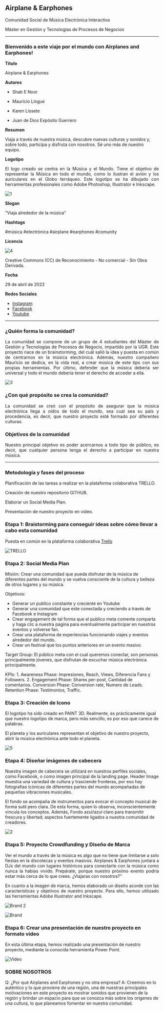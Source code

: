 ## Airplane & Earphones

Comunidad Social de Música Electrónica Interactiva

Máster en Gestión y Tecnologías de Procesos de Negocios

----

### Bienvenido a este viaje por el mundo con Airplanes and Earphones!



**Titulo** 

Airplane & Earphones


**Autores**

* Shab E Noor 

* Mauricio Lingue

* Karen Lissete

* Juan de Dios Expósito Guerrero


**Resumen** 

Viaja a través de nuestra música, descubre nuevas culturas y sonidos y, sobre todo, participa y disfruta con nosotros. Sé uno más de nuestro equipo.


**Logotipo** 

<p align = "justify">El logo creado se centra en la Música y el Mundo. Tiene el objetivo de representar la Música en todo el mundo, como lo ilustran el avión y los auriculares en el Globo terráqueo. Este logotipo se ha dibujado con herramientas profesionales como Adobe Photoshop, Illustrator e Inkscape.</p>

![1](https://user-images.githubusercontent.com/104380090/165584243-514de346-ddf6-4b92-b32b-3d7a09a18ccd.jpeg)


**Slogan**

"Viaja alrededor de la música"


**Hashtags** 

#música #electrónica #airplane #earphones #comunity


**Licencia**

![4](https://user-images.githubusercontent.com/104380090/165135836-a29b6801-a0a0-4d1b-91ba-c255546e276a.jpeg)

Creative Commons (CC) de Reconocimiento - No comercial - Sin Obra Derivada. 


**Fecha**

29 de abril de 2022


**Redes Sociales** 

* [Instagram](https://www.instagram.com/)
* [Facebook](https://www.facebook.com/) 
* [Youtube](https://www.youtube.com/) 
 

--- 

### ¿Quién forma la comunidad?

<p align = "justify">La comunidad se compone de un grupo de 4 estudiantes del Máster de Gestión y Tecnologías de Procesos de Negocio, impartido por la UGR. Este proyecto nace de un brainstorming, del cuál salió la idea y puesta en común de centrarnos en la música electrónica. Además, nuestro compañero Mauricio se dedica, en la vida real, a crear música de este tipo con sus propias herramientas. Por último, defender que la música debería ser universal y todo el mundo debería tener el derecho de acceder a ella.</p>


![3](https://user-images.githubusercontent.com/104380090/165135842-c95ffd5a-697b-43a0-bf3b-b9a21b798340.jpeg)


### ¿Con qué propósito se crea la comunidad?

<p align = "justify">La comunidad se creó con el propósito de asegurar que la música electrónica llega a oídos de todo el mundo, sea cual sea su país y procedencia, es decir, que nuestro proyecto esté formado por diferentes culturas.</p>


### Objetivos de la comunidad

<p align = "justify">Nuestro principal objetivo es poder acercarnos a todo tipo de público, es decir, que cualquier persona tenga el derecho a participar en nuestra música.</p>

--- 

### Metodología y fases del proceso

Planificación de las tareas a realizar en la plataforma colaborativa TRELLO.

Creación de nuestro repositorio GITHUB.

Elaborar un Social Media Plan.

Presentación de nuestro proyecto en vídeo.


### Etapa 1: Braistorming para conseguir ideas sobre cómo llevar a cabo esta comunidad 

Puesta en común en la plataforma colaborativa [Trello](https://trello.com/b/IptZV4Mf/72h-project)

![TRELLO](https://user-images.githubusercontent.com/104380090/165781940-722cce6f-a81e-4ef0-a6e3-b4a7f5cb39df.png)


### Etapa 2: Social Media Plan

Misión: Crear una comunidad que pueda disfrutar de la música de diferentes partes del mundo y se vuelva consciente de la cultura y belleza de otros lugares y su música.

Objetivos:
-	Generar un publico constante y creciente en Youtube
-	Generar una comunidad que este conectada y creciendo a través de Facebook e Instagram
-	Crear engagement de tal forma que el publico meta comente comparta y haga clic a nuestra pagina para eventualmente participar en nuestros eventos y volverse fan.
-	Crear una plataforma de experiencias funcionando viajes y eventos alrededor del mundo.
-	Crear un festival que los puntos anteriores en un evento masivo.

Target Group: El público meta con el cual queremos conectar, son personas principalmente jóvenes, que disfrutan de escuchar música electrónica principalmente.

KPIs: 1. Awareness Phase: Impresiones, Reach, Views, Diferencia Fans y Followers.  2. Engagement Phase: Shares per-post, Cantidad de comentarios. Conversion Phase: Conversion rate, Numero de Leads. Retention Phase: Testimonios, Traffic.


### Etapa 3: Creación de Icono

El logotipo ha sido creado en PAINT 3D. Realmente, es prácticamente igual que nuestro logotipo de marca, pero más sencillo, es por eso que carece de palabras.

El planeta y los auriculares representan el objetivo de nuestro proyecto, abrir la música electrónica ante todo el planeta.

![5](https://user-images.githubusercontent.com/104380090/165584245-ed0ff32b-b9e6-463d-8bc8-881d259a8b3f.jpeg)


### Etapa 4: Diseñar imágenes de cabecera

Nuestra imagen de cabecera se utilizará en nuestros perfiles sociales, como Facebook, o como imagen principal de la landing page.
Header Image muestra una variedad de cultura y trasciende fronteras, por eso hay fotografías icónicas de diferentes partes del mundo acompañadas de pequeñas vibraciones musicales.

El fondo se acompaña de instrumentos para evocar el concepto musical de forma sutil pero clara. De esta forma, quien lo observa, inconscientemente vincula los conceptos. Además, Fondo azul/azul claro para transmitir frescura y libertad; aspectos fuertemente ligados a nuestra comunidad de creadores.

![2](https://user-images.githubusercontent.com/104380090/165135843-e906be27-2564-4ee5-8a91-28223e39340e.jpeg)


### Etapa 5: Proyecto Crowdfunding y Diseño de Marca

<p align = "justify">Ver el mundo a través de la música es algo que no tiene que limitarse a solo fiestas en la discotecas y eventos masivos.  
Airplanes & Earphones juntara a DJs del mundo con lugares históricos para conectarte con la música como nunca la habías vivido. Prepárate, porque nuestro próximo evento podría estar más cerca de lo que crees. ¿Viajaras con nosotros?”</p>

<p align = "justify">En cuanto a la imagen de marca, hemos elaborado un diseño acorde con las características y objetivos de nuestro proyecto. Para ello, hemos utilizado las herramientas Adobe Illustrator and Inkscape.</p>

![Brand 2](https://user-images.githubusercontent.com/104380090/165812524-6f8e32de-64e1-4f06-a459-8a3669220505.jpeg)

![Brand](https://user-images.githubusercontent.com/104380090/165812535-92beed7e-0474-43e4-89cc-1015abc6cbe5.jpeg)


### Etapa 6: Crear una presentación de nuestro proyecto en formato vídeo

En esta última etapa, hemos realizado una presentación de nuestro proyecto, mediante la conocida herramienta Power Point.

![Vídeo](https://user-images.githubusercontent.com/104380090/165812538-3d706d6f-b15d-4b3c-a0a4-93ab15829546.jpeg)



### SOBRE NOSOTROS

Q: ¿Por qué Airplanes and Earphones y no otra empresa?
A: Creemos en lo auténtico y lo que proviene de una región, una de nuestras principales motivaciones en este proyecto es mostrar sonidos que provienen de la región y brindar un espacio para que se conozca más sobre los orígenes de una cultura, lo que planeamos fomentar en nuestra comunidad.


